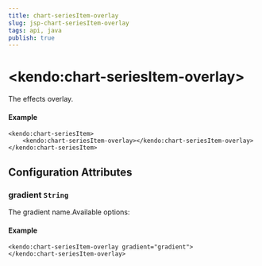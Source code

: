 ```yaml
---
title: chart-seriesItem-overlay
slug: jsp-chart-seriesItem-overlay
tags: api, java
publish: true
---
```


# \<kendo:chart-seriesItem-overlay\>

The effects overlay.

#### Example
    <kendo:chart-seriesItem>
        <kendo:chart-seriesItem-overlay></kendo:chart-seriesItem-overlay>
    </kendo:chart-seriesItem>

## Configuration Attributes

### gradient `String`

The gradient name.Available options:

#### Example
    <kendo:chart-seriesItem-overlay gradient="gradient">
    </kendo:chart-seriesItem-overlay>

